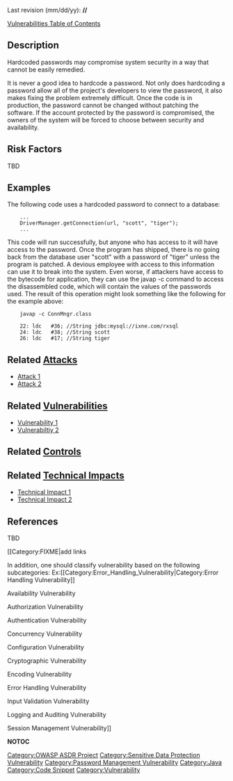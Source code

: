 Last revision (mm/dd/yy): **//**

[Vulnerabilities Table of Contents](ASDR_TOC_Vulnerabilities "wikilink")

## Description

Hardcoded passwords may compromise system security in a way that cannot
be easily remedied.

It is never a good idea to hardcode a password. Not only does hardcoding
a password allow all of the project's developers to view the password,
it also makes fixing the problem extremely difficult. Once the code is
in production, the password cannot be changed without patching the
software. If the account protected by the password is compromised, the
owners of the system will be forced to choose between security and
availability.

## Risk Factors

TBD

## Examples

The following code uses a hardcoded password to connect to a database:

```
    ...
    DriverManager.getConnection(url, "scott", "tiger");
    ...
```

This code will run successfully, but anyone who has access to it will
have access to the password. Once the program has shipped, there is no
going back from the database user "scott" with a password of "tiger"
unless the program is patched. A devious employee with access to this
information can use it to break into the system. Even worse, if
attackers have access to the bytecode for application, they can use the
javap -c command to access the disassembled code, which will contain the
values of the passwords used. The result of this operation might look
something like the following for the example above:

```
    javap -c ConnMngr.class

    22: ldc   #36; //String jdbc:mysql://ixne.com/rxsql
    24: ldc   #38; //String scott
    26: ldc   #17; //String tiger
```

## Related [Attacks](Attacks "wikilink")

  - [Attack 1](Attack_1 "wikilink")
  - [Attack 2](Attack_2 "wikilink")

## Related [Vulnerabilities](Vulnerabilities "wikilink")

  - [Vulnerability 1](Vulnerability_1 "wikilink")
  - [Vulnerabiltiy 2](Vulnerabiltiy_2 "wikilink")

## Related [Controls](Controls "wikilink")

## Related [Technical Impacts](Technical_Impacts "wikilink")

  - [Technical Impact 1](Technical_Impact_1 "wikilink")
  - [Technical Impact 2](Technical_Impact_2 "wikilink")

## References

TBD

\[\[Category:FIXME|add links

In addition, one should classify vulnerability based on the following
subcategories:
Ex:\[\[Category:Error_Handling_Vulnerability|Category:Error Handling
Vulnerability\]\]

Availability Vulnerability

Authorization Vulnerability

Authentication Vulnerability

Concurrency Vulnerability

Configuration Vulnerability

Cryptographic Vulnerability

Encoding Vulnerability

Error Handling Vulnerability

Input Validation Vulnerability

Logging and Auditing Vulnerability

Session Management Vulnerability\]\]

__NOTOC__

[Category:OWASP ASDR Project](Category:OWASP_ASDR_Project "wikilink")
[Category:Sensitive Data Protection
Vulnerability](Category:Sensitive_Data_Protection_Vulnerability "wikilink")
[Category:Password Management
Vulnerability](Category:Password_Management_Vulnerability "wikilink")
[Category:Java](Category:Java "wikilink") [Category:Code
Snippet](Category:Code_Snippet "wikilink")
[Category:Vulnerability](Category:Vulnerability "wikilink")